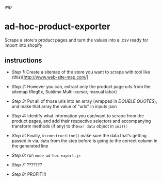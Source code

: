 ###### wip

# ad-hoc-product-exporter
Scrape a store's product pages and turn the values into a .csv ready for import into shopify

## instructions
- *Step 1:* Create a sitemap of the store you want to scrape with tool like (this)[http://www.web-site-map.com/]

- *Step 2:* However you can, extract only the product page urls from the sitemap (RegEx, Sublime Multi-cursor, manual labor)

- *Step 3:* Put all of those urls into an array (wrapped in _DOUBLE QUOTES_), and make that array the value of "urls" in inputs.json

- *Step 4:* Identify what information you can/want to scrape from the product pages, and add their respective selectors and accompanying transform methods (if any) to the`var data` object in `init()`

- *Step 5:* Finally, in `constructLine()` make sure the data that's getting passed in via. `data` from the step before is going to the correct column in the generated line

- *Step 6:* run `node ad-hoc-export.js`

- *Step 7:* ???????

- *Step 8:* PROFIT!!!
